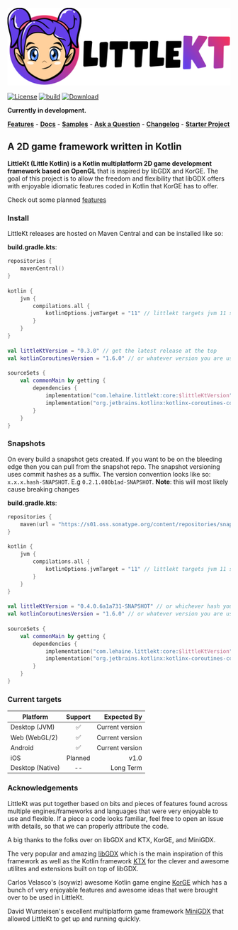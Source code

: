 [![Logo](/art/logo/logo-outline.svg)](https://littlekt.com)

[![License](https://img.shields.io/badge/License-Apache%202.0-blue.svg)](https://github.com/littlektframework/littlekt/blob/master/LICENSE)
[![build](https://github.com/littlektframework/littlekt/actions/workflows/build.yml/badge.svg?branch=master)](https://github.com/littlektframework/littlekt/actions/workflows/build.yml)
[![Download](https://img.shields.io/maven-central/v/com.lehaine.littlekt/core/0.3.0)](https://search.maven.org/artifact/com.lehaine.littlekt/core/0.3.0/pom)

**Currently in development.**

**[Features](https://littlekt.com/features/)** - **[Docs](https://littlekt.com/docs/)** - **[Samples](https://github.com/littlektframework/littlekt-samples)** - **[Ask a Question](https://github.com/littlektframework/littlekt/discussions/categories/q-a)** - **[Changelog](CHANGELOG.md)** - **[Starter Project](https://github.com/littlektframework/littlekt-game-template)**

## A 2D game framework written in Kotlin

**LittleKt (Little Kotlin) is a Kotlin multiplatform 2D game development framework based on OpenGL** that is inspired by
libGDX and KorGE. The goal of this project is to allow the freedom and flexibility that libGDX offers with enjoyable
idiomatic features coded in Kotlin that KorGE has to offer.

Check out some planned [features](https://github.com/littlektframework/littlekt/labels/enhancement)

### Install

LittleKt releases are hosted on Maven Central and can be installed like so:

**build.gradle.kts**:

```kotlin
repositories {
    mavenCentral()
}

kotlin {
    jvm {
        compilations.all {
            kotlinOptions.jvmTarget = "11" // littlekt targets jvm 11 so we must target atleast 11
        }
    }
}

val littleKtVersion = "0.3.0" // get the latest release at the top
val kotlinCoroutinesVersion = "1.6.0" // or whatever version you are using

sourceSets {
    val commonMain by getting {
        dependencies {
            implementation("com.lehaine.littlekt:core:$littleKtVersion")
            implementation("org.jetbrains.kotlinx:kotlinx-coroutines-core:$kotlinCoroutinesVersion")  // littlekt requires coroutines library on the classpath
        }
    }
}
```

### Snapshots

On every build a snapshot gets created. If you want to be on the bleeding edge then you can pull from the snapshot repo.
The snapshot versioning uses commit hashes as a suffix. The version convention looks like so: `x.x.x.hash-SNAPSHOT`.
E.g `0.2.1.080b1ad-SNAPSHOT`.
**Note**: this will most likely cause breaking changes

**build.gradle.kts**:

```kotlin
repositories {
    maven(url = "https://s01.oss.sonatype.org/content/repositories/snapshots/")
}

kotlin {
    jvm {
        compilations.all {
            kotlinOptions.jvmTarget = "11" // littlekt targets jvm 11 so we must target atleast 11
        }
    }
}

val littleKtVersion = "0.4.0.6a1a731-SNAPSHOT" // or whichever hash you are using
val kotlinCoroutinesVersion = "1.6.0" // or whatever version you are using

sourceSets {
    val commonMain by getting {
        dependencies {
            implementation("com.lehaine.littlekt:core:$littleKtVersion")
            implementation("org.jetbrains.kotlinx:kotlinx-coroutines-core:$kotlinCoroutinesVersion")  // littlekt requires coroutines library on the classpath
        }
    }
}
```

### Current targets

| Platform         | Support |     Expected By |
|------------------|:-------:|----------------:|
| Desktop (JVM)    |    ✅    | Current version |
| Web (WebGL/2)    |    ✅    | Current version |
| Android          |    ✅    | Current version |
| iOS              | Planned |            v1.0 |
| Desktop (Native) |   --    |       Long Term |

### Acknowledgements

LittleKt was put together based on bits and pieces of features found across multiple engines/frameworks and languages
that were very enjoyable to use and flexible. If a piece a code looks familiar, feel free to open an issue with details,
so that we can properly attribute the code.

A big thanks to the folks over on libGDX and KTX, KorGE, and MiniGDX.

The very popular and amazing [libGDX](https://github.com/libgdx/libgdx) which is the main inspiration of this framework
as well as the Kotlin framework [KTX](https://github.com/libktx/ktx) for the clever and awesome utilites and extensions
built on top of libGDX.

Carlos Velasco's (soywiz) awesome Kotlin game engine [KorGE](https://github.com/korlibs/korge) which has a bunch of very
enjoyable features and awesome ideas that were brought over to be used in LittleKt.

David Wursteisen's excellent multiplatform game framework [MiniGDX](https://github.com/minigdx/minigdx/) that allowed
LittleKt to get up and running quickly.
